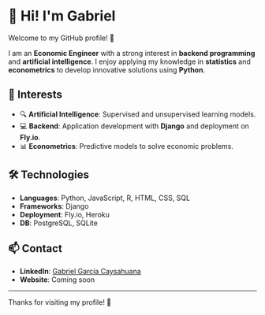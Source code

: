 # 👋 Hi! I'm Gabriel

Welcome to my GitHub profile! 🎉

I am an **Economic Engineer** with a strong interest in **backend programming** and **artificial intelligence**. I enjoy applying my knowledge in **statistics** and **econometrics** to develop innovative solutions using **Python**.

## 🚀 Interests
- 🔍 **Artificial Intelligence**: Supervised and unsupervised learning models.
- 💻 **Backend**: Application development with **Django** and deployment on **Fly.io**.
- 📊 **Econometrics**: Predictive models to solve economic problems.

## 🛠️ Technologies
- **Languages**: Python, JavaScript, R, HTML, CSS, SQL
- **Frameworks**: Django
- **Deployment**: Fly.io, Heroku
- **DB**: PostgreSQL, SQLite

## 📫 Contact
- **LinkedIn**: [Gabriel García Caysahuana](https://www.linkedin.com/in/gabriel-garcia-caysahuana)
- **Website**: Coming soon

---

Thanks for visiting my profile! 🚀


